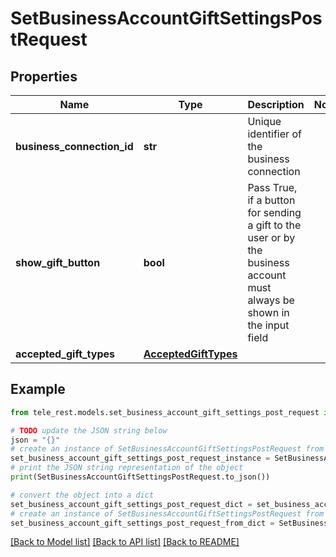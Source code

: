 # SetBusinessAccountGiftSettingsPostRequest


## Properties

Name | Type | Description | Notes
------------ | ------------- | ------------- | -------------
**business_connection_id** | **str** | Unique identifier of the business connection | 
**show_gift_button** | **bool** | Pass True, if a button for sending a gift to the user or by the business account must always be shown in the input field | 
**accepted_gift_types** | [**AcceptedGiftTypes**](AcceptedGiftTypes.md) |  | 

## Example

```python
from tele_rest.models.set_business_account_gift_settings_post_request import SetBusinessAccountGiftSettingsPostRequest

# TODO update the JSON string below
json = "{}"
# create an instance of SetBusinessAccountGiftSettingsPostRequest from a JSON string
set_business_account_gift_settings_post_request_instance = SetBusinessAccountGiftSettingsPostRequest.from_json(json)
# print the JSON string representation of the object
print(SetBusinessAccountGiftSettingsPostRequest.to_json())

# convert the object into a dict
set_business_account_gift_settings_post_request_dict = set_business_account_gift_settings_post_request_instance.to_dict()
# create an instance of SetBusinessAccountGiftSettingsPostRequest from a dict
set_business_account_gift_settings_post_request_from_dict = SetBusinessAccountGiftSettingsPostRequest.from_dict(set_business_account_gift_settings_post_request_dict)
```
[[Back to Model list]](../README.md#documentation-for-models) [[Back to API list]](../README.md#documentation-for-api-endpoints) [[Back to README]](../README.md)


